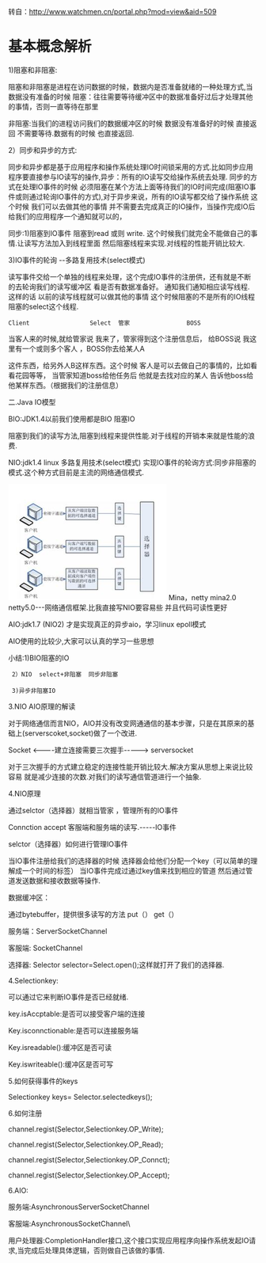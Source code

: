 转自：http://www.watchmen.cn/portal.php?mod=view&aid=509
# 基本概念解析

1)阻塞和非阻塞:

阻塞和非阻塞是进程在访问数据的时候，数据内是否准备就绪的一种处理方式,当数据没有准备的时候  阻塞：往往需要等待缓冲区中的数据准备好过后才处理其他的事情，否则一直等待在那里

非阻塞:当我们的进程访问我们的数据缓冲区的时候  数据没有准备好的时候   直接返回 不需要等待.数据有的时候 也直接返回.

2）同步和异步的方式:

同步和异步都是基于应用程序和操作系统处理IO时间锁采用的方式.比如同步应用程序要直接参与IO读写的操作,异步：所有的IO读写交给操作系统去处理. 同步的方式在处理IO事件的时候 必须阻塞在某个方法上面等待我们的IO时间完成(阻塞IO事件或则通过轮询IO事件的方式),对于异步来说，所有的IO读写都交给了操作系统  这个时候  我们可以去做其他的事情  并不需要去完成真正的IO操作，当操作完成IO后 给我们的应用程序一个通知就可以的，

同步:1)阻塞到IO事件  阻塞到read  或则 write.  这个时候我们就完全不能做自己的事情.让读写方法加入到线程里面   然后阻塞线程来实现.对线程的性能开销比较大.

3)IO事件的轮询  --多路复用技术(select模式)

读写事件交给一个单独的线程来处理，这个完成IO事件的注册供，还有就是不断的去轮询我们的读写缓冲区  看是否有数据准备好。 通知我们通知相应读写线程. 这样的话  以前的读写线程就可以做其他的事情  这个时候阻塞的不是所有的IO线程   阻塞的select这个线程.

    Client                 Select  管家                BOSS

   当客人来的时候,就给管家说 我来了，管家得到这个注册信息后， 给BOSS说  我这里有一个或则多个客人  ，BOSS你去给某人A

这件东西，给另外人B这样东西。这个时候  客人是可以去做自己的事情的，比如看看花园等等， 当管家知道boss给他任务后 他就是去找对应的某人  告诉他boss给他某样东西。（根据我们的注册信息）
 

二.Java IO模型


BIO:JDK1.4以前我们使用都是BIO 阻塞IO

阻塞到我们的读写方法,阻塞到线程来提供性能.对于线程的开销本来就是性能的浪费.

NIO:jdk1.4  linux 多路复用技术(select模式)  实现IO事件的轮询方式:同步非阻塞的模式.这个种方式目前是主流的网络通信模式.

![](/Java/NIO/1.jpg)
Mina，netty    mina2.0    netty5.0---网络通信框架.比我直接写NIO要容易些  并且代码可读性更好

AIO:jdk1.7 (NIO2) 才是实现真正的异步aio，学习linux epoll模式

AIO使用的比较少,大家可以认真的学习一些思想

小结:1)BIO阻塞的IO

     2）NIO  select+非阻塞  同步非阻塞  

     3)异步非阻塞IO

3.NIO AIO原理的解读


对于网络通信而言NIO，AIO并没有改变网通通信的基本步骤，只是在其原来的基础上(serverscoket,socket)做了一个改进.
 

Socket     <----建立连接需要三次握手----->           serversocket

 
对于三次握手的方式建立稳定的连接性能开销比较大.解决方案从思想上来说比较容易  就是减少连接的次数.对我们的读写通信管道进行一个抽象.                               

 
4.NIO原理

 

通过selctor（选择器）就相当管家 ，管理所有的IO事件

 Connction   accept    客服端和服务端的读写.-----IO事件


selctor（选择器）如何进行管理IO事件

当IO事件注册给我们的选择器的时候   选择器会给他们分配一个key（可以简单的理解成一个时间的标签） 当IO事件完成过通过key值来找到相应的管道  然后通过管道发送数据和接收数据等操作.

 

数据缓冲区：

通过bytebuffer，提供很多读写的方法   put（）   get（）

 

服务端：ServerSocketChannel  

客服端:  SocketChannel  

选择器:  Selector  selector=Select.open();这样就打开了我们的选择器.



4.Selectionkey:



  可以通过它来判断IO事件是否已经就绪.

  key.isAccptable:是否可以接受客户端的连接

  Key.isconnctionable:是否可以连接服务端

  Key.isreadable():缓冲区是否可读

  Key.iswriteable():缓冲区是否可写



5.如何获得事件的keys

Selectionkey  keys=  Selector.selectedkeys();



6.如何注册

 channel.regist(Selector,Selectionkey.OP_Write);

 channel.regist(Selector,Selectionkey.OP_Read);

 channel.regist(Selector,Selectionkey.OP_Connct);

 channel.regist(Selector,Selectionkey.OP_Accept);


6.AIO:


服务端:AsynchronousServerSocketChannel

客服端:AsynchronousSocketChannel\

用户处理器:CompletionHandler接口,这个接口实现应用程序向操作系统发起IO请求,当完成后处理具体逻辑，否则做自己该做的事情.



